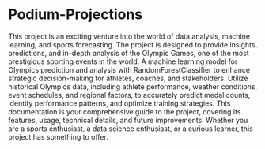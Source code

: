 # Podium-Projections
This project is an exciting venture into the world of data analysis, machine learning, and sports forecasting. The project is designed to provide insights, predictions, and in-depth analysis of the Olympic Games, one of the most prestigious sporting events in the world.
A machine learning model for Olympics prediction and analysis with RandomForestClassifier to enhance strategic decision-making for athletes, coaches, and stakeholders. Utilize historical Olympics data, including athlete performance, weather conditions, event schedules, and regional factors, to accurately predict medal counts, identify performance patterns, and optimize training strategies.
This documentation is your comprehensive guide to the project, covering its features, usage, technical details, and future improvements. Whether you are a sports enthusiast, a data science enthusiast, or a curious learner, this project has something to offer.
